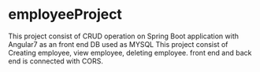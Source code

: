 # employeeProject
This project consist of CRUD operation on Spring Boot application with Angular7 as an front end
DB used as MYSQL
This project consist of Creating employee, view employee, deleting employee.
front end and back end is connected with CORS.
